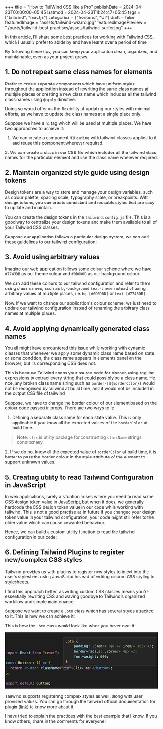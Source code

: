 +++
title = "How to TailWind CSS like a Pro"
publishDate = 2024-04-23T00:00:00+05:45
lastmod = 2024-04-23T11:24:47+05:45
tags = ["tailwind", "reactjs"]
categories = ["frontend", "UI"]
draft = false
featuredImage = "assets/tailwind-wizard.jpg"
featuredImagePreview = "./posts/tailwind-best-practises/assets/tailwind-surfer.jpg"
+++


In this article, I’ll share some best practices for working with Tailwind CSS, which I usually prefer to abide by and have learnt over a period of time.

By following these tips, you can keep your application clean, organized, and maintainable, even as your project grows.

1\. Do not repeat same class names for elements
-----------------------------------------------

Prefer to create separate components which have uniform styles throughout the application instead of rewriting the same class names at multiple places or creating a new class name which includes all the tailwind class names using `@apply` directive.

Doing so would offer us the flexibility of updating our styles with minimal efforts, as we have to update the class names at a single place only.

Suppose we have a `h1` tag which will be used at multiple places. We have two approaches to achieve it:

1.  We can create a component `H1Heading` with tailwind classes applied to it and reuse this component wherever required.

2\. We can create a class in our CSS file which includes all the tailwind class names for the particular element and use the class name wherever required.

2\. Maintain organized style guide using design tokens
------------------------------------------------------

Design tokens are a way to store and manage your design variables, such as colour palette, spacing scale, typography scale, or breakpoints. With design tokens, you can create consistent and reusable styles that are easy to update and maintain.

You can create the design tokens in the `tailwind.config.js` file. This is a good way to centralize your design tokens and make them available to all of your Tailwind CSS classes.

Suppose our application follows a particular design system, we can add these guidelines to our tailwind configuration:

3\. Avoid using arbitrary values
--------------------------------

Imagine our web application follows some colour scheme where we have `#7743DB` as our theme colour and `#0D0D0D` as our background colour.

We can add these colours to our tailwind configuration and refer to them using class names, such as `bg-background` `text-theme` instead of using arbitrary values at multiple places, i.e. `bg-[#0D0D0D]` or `text-[#7743DB]`.

Now, if we want to change our application's colour scheme, we just need to update our tailwind configuration instead of renaming the arbitrary class names at multiple places.

4\. Avoid applying dynamically generated class names
----------------------------------------------------

You all might have encountered this issue while working with dynamic classes that whenever we apply some dynamic class name based on state or some condition, the class name appears in elements panel on the browser, but its corresponding CSS does not.

This is because Tailwind scans your source code for classes using regular expressions to extract every string that could possibly be a class name. He nce, any broken class name string such as `border-[${borderColor}]` would not be recognised by tailwind at build time, and it would not be included in the output CSS file of tailwind.

Suppose, we have to change the border colour of our element based on the colour code passed in props. There are two ways to it:

1.  Defining a separate class name for each state value. This is only applicable if you know all the expected values of the `borderColor` at build time.

> Note: `clsx` is utility package for constructing `className` strings conditionally.

2\. If we do not know all the expected value of `borderColor` at build time, it is better to pass the border colour in the style attribute of the element to support unknown values.

5\. Creating utility to read Tailwind Configuration in JavaScript
-----------------------------------------------------------------

In web applications, rarely a situation arises where you need to read some CSS design token value in JavaScript, but when it does, we generally hardcode the CSS design token value in our code while working with tailwind. This is not a good practise as in future if you changed your design token value in your tailwind configuration, your code might still refer to the older value which can cause unwanted behaviour.

Hence, we can build a custom utility function to read the tailwind configuration in our code:

6\. Defining Tailwind Plugins to register new/complex CSS styles
----------------------------------------------------------------

Tailwind provides us with plugins to register new styles to inject into the user’s stylesheet using JavaScript instead of writing custom CSS styling in stylesheets.

I find this approach better, as writing custom CSS classes means you're essentially rewriting CSS and waving goodbye to Tailwind’s organized workflow and simple maintenance.

Suppose we want to create a `.btn` class which has several styles attached to it. This is how we can achieve it:

This is how the `.btn` class would look like when you hover over it:

![](./assets/55a2572a1b57e4c5ffb7f0e78981f969de2b875c.png)

Tailwind supports registering complex styles as well, along with user provided values. You can go through the tailwind official documentation for plugin ([link](https://tailwindcss.com/docs/plugins#overview)) to know more about it.

I have tried to explain the practices with the best example that I know. If you know others, share in the comments for everyone!